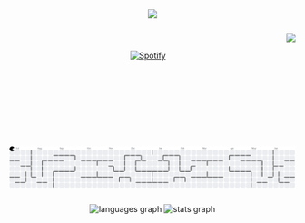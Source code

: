 <div align="center">
  <img src="https://visitor-badge.laobi.icu/badge?page_id=nguyenbn7.nguyenbn7&query_only=true&left_text=Hello%20Visitors"  />
</div>

###

<img align="right" height="200" src="https://media.tenor.com/lQ7ow7M095wAAAAi/toothless-dancing.gif"  />

###

&nbsp;<div align="center">
  [![Spotify](https://novatorem-swart-eight.vercel.app/api/spotify?background_color=0d1117&border_color=ffffff)](https://open.spotify.com/user/31tn7devqfntbp5pss73to7ujtgi)
</div>

###

<br clear="both">

<picture>
  <source media="(prefers-color-scheme: dark)" srcset="https://raw.githubusercontent.com/nguyenbn7/nguyenbn7/output/pacman-contribution-graph-dark.svg">
  <source media="(prefers-color-scheme: light)" srcset="https://raw.githubusercontent.com/nguyenbn7/nguyenbn7/output/pacman-contribution-graph.svg">
  <img alt="pacman contribution graph" src="https://raw.githubusercontent.com/nguyenbn7/nguyenbn7/output/pacman-contribution-graph.svg">
</picture>

###

<div align="center">
  <img src="https://github-readme-stats-ochre-six-50.vercel.app/api/top-langs?username=nguyenbn7&locale=en&hide_title=false&layout=donut&card_width=320&langs_count=5&theme=dracula&hide_border=true&order=2&hide=html,css" height="200" alt="languages graph"  />
  <img src="https://github-readme-stats-ochre-six-50.vercel.app/api?username=nguyenbn7&hide_title=false&hide_rank=false&rank_icon=github&show_icons=true&include_all_commits=true&count_private=false&disable_animations=false&theme=dracula&locale=en&hide_border=true&order=1" height="200" alt="stats graph"  />
</div>

###
